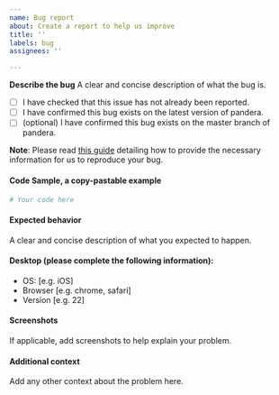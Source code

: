 ```yaml
---
name: Bug report
about: Create a report to help us improve
title: ''
labels: bug
assignees: ''

---
```


**Describe the bug**
A clear and concise description of what the bug is.

- [ ] I have checked that this issue has not already been reported.
- [ ] I have confirmed this bug exists on the latest version of pandera.
- [ ] (optional) I have confirmed this bug exists on the master branch of pandera.

**Note**: Please read [this guide](https://matthewrocklin.com/blog/work/2018/02/28/minimal-bug-reports) detailing how to provide the necessary information for us to reproduce your bug.

#### Code Sample, a copy-pastable example

```python
# Your code here

```

#### Expected behavior
A clear and concise description of what you expected to happen.

#### Desktop (please complete the following information):

 - OS: [e.g. iOS]
 - Browser [e.g. chrome, safari]
 - Version [e.g. 22]

#### Screenshots
If applicable, add screenshots to help explain your problem.

#### Additional context
Add any other context about the problem here.
